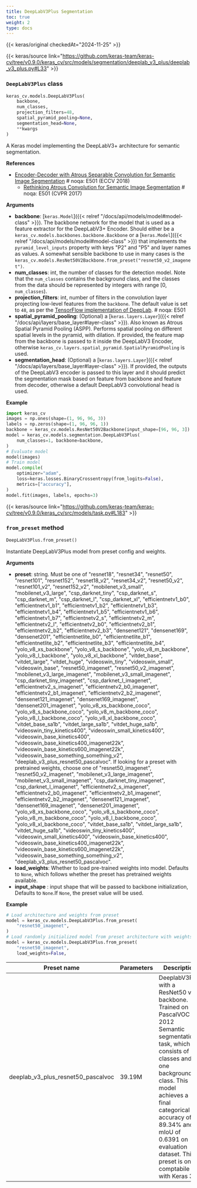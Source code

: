 ```yaml
---
title: DeepLabV3Plus Segmentation
toc: true
weight: 2
type: docs
---
```


{{< keras/original checkedAt="2024-11-25" >}}

{{< keras/source link="https://github.com/keras-team/keras-cv/tree/v0.9.0/keras_cv/src/models/segmentation/deeplab_v3_plus/deeplab_v3_plus.py#L33" >}}

### `DeepLabV3Plus` class

```python
keras_cv.models.DeepLabV3Plus(
    backbone,
    num_classes,
    projection_filters=48,
    spatial_pyramid_pooling=None,
    segmentation_head=None,
    **kwargs
)
```

A Keras model implementing the DeepLabV3+ architecture for semantic
segmentation.

**References**

- [Encoder-Decoder with Atrous Separable Convolution for Semantic Image Segmentation](https://arxiv.org/abs/1802.02611) # noqa: E501
  (ECCV 2018)
  - [Rethinking Atrous Convolution for Semantic Image Segmentation](https://arxiv.org/abs/1706.05587) # noqa: E501
    (CVPR 2017)

**Arguments**

- **backbone**: [`keras.Model`]({{< relref "/docs/api/models/model#model-class" >}}). The backbone network for the model that is
  used as a feature extractor for the DeepLabV3+ Encoder. Should
  either be a `keras_cv.models.backbones.backbone.Backbone` or a
  [`keras.Model`]({{< relref "/docs/api/models/model#model-class" >}}) that implements the `pyramid_level_inputs`
  property with keys "P2" and "P5" and layer names as values. A
  somewhat sensible backbone to use in many cases is the
  `keras_cv.models.ResNet50V2Backbone.from_preset("resnet50_v2_imagenet")`.
- **num_classes**: int, the number of classes for the detection model. Note
  that the `num_classes` contains the background class, and the
  classes from the data should be represented by integers with range
  [0, `num_classes`).
- **projection_filters**: int, number of filters in the convolution layer
  projecting low-level features from the `backbone`. The default
  value is set to `48`, as per the
  [TensorFlow implementation of DeepLab](https://github.com/tensorflow/models/blob/master/research/deeplab/model.py#L676). # noqa: E501
- **spatial_pyramid_pooling**: (Optional) a [`keras.layers.Layer`]({{< relref "/docs/api/layers/base_layer#layer-class" >}}). Also known
  as Atrous Spatial Pyramid Pooling (ASPP). Performs spatial pooling
  on different spatial levels in the pyramid, with dilation. If
  provided, the feature map from the backbone is passed to it inside
  the DeepLabV3 Encoder, otherwise
  `keras_cv.layers.spatial_pyramid.SpatialPyramidPooling` is used.
- **segmentation_head**: (Optional) a [`keras.layers.Layer`]({{< relref "/docs/api/layers/base_layer#layer-class" >}}). If provided, the
  outputs of the DeepLabV3 encoder is passed to this layer and it
  should predict the segmentation mask based on feature from backbone
  and feature from decoder, otherwise a default DeepLabV3
  convolutional head is used.

**Example**

```python
import keras_cv
images = np.ones(shape=(1, 96, 96, 3))
labels = np.zeros(shape=(1, 96, 96, 1))
backbone = keras_cv.models.ResNet50V2Backbone(input_shape=[96, 96, 3])
model = keras_cv.models.segmentation.DeepLabV3Plus(
    num_classes=1, backbone=backbone,
)
# Evaluate model
model(images)
# Train model
model.compile(
    optimizer="adam",
    loss=keras.losses.BinaryCrossentropy(from_logits=False),
    metrics=["accuracy"],
)
model.fit(images, labels, epochs=3)
```

{{< keras/source link="https://github.com/keras-team/keras-cv/tree/v0.9.0/keras_cv/src/models/task.py#L183" >}}

### `from_preset` method

```python
DeepLabV3Plus.from_preset()
```

Instantiate DeepLabV3Plus model from preset config and weights.

**Arguments**

- **preset**: string. Must be one of "resnet18", "resnet34", "resnet50", "resnet101", "resnet152", "resnet18_v2", "resnet34_v2", "resnet50_v2", "resnet101_v2", "resnet152_v2", "mobilenet_v3_small", "mobilenet_v3_large", "csp_darknet_tiny", "csp_darknet_s", "csp_darknet_m", "csp_darknet_l", "csp_darknet_xl", "efficientnetv1_b0", "efficientnetv1_b1", "efficientnetv1_b2", "efficientnetv1_b3", "efficientnetv1_b4", "efficientnetv1_b5", "efficientnetv1_b6", "efficientnetv1_b7", "efficientnetv2_s", "efficientnetv2_m", "efficientnetv2_l", "efficientnetv2_b0", "efficientnetv2_b1", "efficientnetv2_b2", "efficientnetv2_b3", "densenet121", "densenet169", "densenet201", "efficientnetlite_b0", "efficientnetlite_b1", "efficientnetlite_b2", "efficientnetlite_b3", "efficientnetlite_b4", "yolo_v8_xs_backbone", "yolo_v8_s_backbone", "yolo_v8_m_backbone", "yolo_v8_l_backbone", "yolo_v8_xl_backbone", "vitdet_base", "vitdet_large", "vitdet_huge", "videoswin_tiny", "videoswin_small", "videoswin_base", "resnet50_imagenet", "resnet50_v2_imagenet", "mobilenet_v3_large_imagenet", "mobilenet_v3_small_imagenet", "csp_darknet_tiny_imagenet", "csp_darknet_l_imagenet", "efficientnetv2_s_imagenet", "efficientnetv2_b0_imagenet", "efficientnetv2_b1_imagenet", "efficientnetv2_b2_imagenet", "densenet121_imagenet", "densenet169_imagenet", "densenet201_imagenet", "yolo_v8_xs_backbone_coco", "yolo_v8_s_backbone_coco", "yolo_v8_m_backbone_coco", "yolo_v8_l_backbone_coco", "yolo_v8_xl_backbone_coco", "vitdet_base_sa1b", "vitdet_large_sa1b", "vitdet_huge_sa1b", "videoswin_tiny_kinetics400", "videoswin_small_kinetics400", "videoswin_base_kinetics400", "videoswin_base_kinetics400_imagenet22k", "videoswin_base_kinetics600_imagenet22k", "videoswin_base_something_something_v2", "deeplab_v3_plus_resnet50_pascalvoc".
  If looking for a preset with pretrained weights, choose one of
  "resnet50_imagenet", "resnet50_v2_imagenet", "mobilenet_v3_large_imagenet", "mobilenet_v3_small_imagenet", "csp_darknet_tiny_imagenet", "csp_darknet_l_imagenet", "efficientnetv2_s_imagenet", "efficientnetv2_b0_imagenet", "efficientnetv2_b1_imagenet", "efficientnetv2_b2_imagenet", "densenet121_imagenet", "densenet169_imagenet", "densenet201_imagenet", "yolo_v8_xs_backbone_coco", "yolo_v8_s_backbone_coco", "yolo_v8_m_backbone_coco", "yolo_v8_l_backbone_coco", "yolo_v8_xl_backbone_coco", "vitdet_base_sa1b", "vitdet_large_sa1b", "vitdet_huge_sa1b", "videoswin_tiny_kinetics400", "videoswin_small_kinetics400", "videoswin_base_kinetics400", "videoswin_base_kinetics400_imagenet22k", "videoswin_base_kinetics600_imagenet22k", "videoswin_base_something_something_v2", "deeplab_v3_plus_resnet50_pascalvoc".
- **load_weights**: Whether to load pre-trained weights into model.
  Defaults to `None`, which follows whether the preset has
  pretrained weights available.
- **input_shape** : input shape that will be passed to backbone
  initialization, Defaults to `None`.If `None`, the preset
  value will be used.

**Example**

```python
# Load architecture and weights from preset
model = keras_cv.models.DeepLabV3Plus.from_preset(
    "resnet50_imagenet",
)
# Load randomly initialized model from preset architecture with weights
model = keras_cv.models.DeepLabV3Plus.from_preset(
    "resnet50_imagenet",
    load_weights=False,
```

| Preset name                        | Parameters | Description                                                                                                                                                                                                                                                                                               |
| ---------------------------------- | ---------- | --------------------------------------------------------------------------------------------------------------------------------------------------------------------------------------------------------------------------------------------------------------------------------------------------------- |
| deeplab_v3_plus_resnet50_pascalvoc | 39.19M     | DeeplabV3Plus with a ResNet50 v2 backbone. Trained on PascalVOC 2012 Semantic segmentation task, which consists of 20 classes and one background class. This model achieves a final categorical accuracy of 89.34% and mIoU of 0.6391 on evaluation dataset. This preset is only comptabile with Keras 3. |
